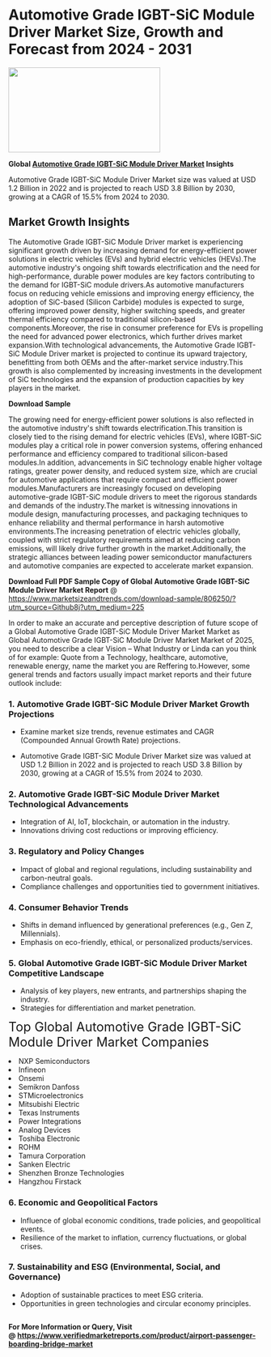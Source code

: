 <H1>Automotive Grade IGBT-SiC Module Driver Market Size, Growth and Forecast from 2024 - 2031</H1><img class="aligncenter size-medium wp-image-584254" src="https://thirdeyenews.in/wp-content/uploads/2024/09/Global-Market-Research-300x168.jpeg" alt="" width="300" height="168" /><p><strong>Global&nbsp;<a href="https://www.marketsizeandtrends.com/download-sample/806250/?utm_source=Github8j?utm_medium=225">Automotive Grade IGBT-SiC Module Driver Market</a> Insights</strong></p><p>Automotive Grade IGBT-SiC Module Driver Market size was valued at USD 1.2 Billion in 2022 and is projected to reach USD 3.8 Billion by 2030, growing at a CAGR of 15.5% from 2024 to 2030.</p><p><h2>Market Growth Insights</h2> <p>The Automotive Grade IGBT-SiC Module Driver market is experiencing significant growth driven by increasing demand for energy-efficient power solutions in electric vehicles (EVs) and hybrid electric vehicles (HEVs).The automotive industry's ongoing shift towards electrification and the need for high-performance, durable power modules are key factors contributing to the demand for IGBT-SiC module drivers.As automotive manufacturers focus on reducing vehicle emissions and improving energy efficiency, the adoption of SiC-based (Silicon Carbide) modules is expected to surge, offering improved power density, higher switching speeds, and greater thermal efficiency compared to traditional silicon-based components.Moreover, the rise in consumer preference for EVs is propelling the need for advanced power electronics, which further drives market expansion.With technological advancements, the Automotive Grade IGBT-SiC Module Driver market is projected to continue its upward trajectory, benefitting from both OEMs and the after-market service industry.This growth is also complemented by increasing investments in the development of SiC technologies and the expansion of production capacities by key players in the market.</p> <p><strong>Download Sample</strong></p> <p>The growing need for energy-efficient power solutions is also reflected in the automotive industry's shift towards electrification.This transition is closely tied to the rising demand for electric vehicles (EVs), where IGBT-SiC modules play a critical role in power conversion systems, offering enhanced performance and efficiency compared to traditional silicon-based modules.In addition, advancements in SiC technology enable higher voltage ratings, greater power density, and reduced system size, which are crucial for automotive applications that require compact and efficient power modules.Manufacturers are increasingly focused on developing automotive-grade IGBT-SiC module drivers to meet the rigorous standards and demands of the industry.The market is witnessing innovations in module design, manufacturing processes, and packaging techniques to enhance reliability and thermal performance in harsh automotive environments.The increasing penetration of electric vehicles globally, coupled with strict regulatory requirements aimed at reducing carbon emissions, will likely drive further growth in the market.Additionally, the strategic alliances between leading power semiconductor manufacturers and automotive companies are expected to accelerate market expansion.</p> <p><span class=""><strong>Download Full PDF Sample Copy of Global Automotive Grade IGBT-SiC Module Driver Market Report</strong> @ <a href="https://www.marketsizeandtrends.com/download-sample/806250/?utm_source=Github8j?utm_medium=225" target="_blank">https://www.marketsizeandtrends.com/download-sample/806250/?utm_source=Github8j?utm_medium=225</a></span></p><p>In order to make an accurate and perceptive description of future scope of a Global&nbsp;Automotive Grade IGBT-SiC Module Driver Market Market as Global&nbsp;Automotive Grade IGBT-SiC Module Driver Market Market of 2025, you need to describe a clear Vision &ndash; What Industry or Linda can you think of for example: Quote from a Technology, healthcare, automotive, renewable energy, name the market you are Reffering to.However, some general trends and factors usually impact market reports and their future outlook include:</p><h3>1.&nbsp;<strong>Automotive Grade IGBT-SiC Module Driver Market Growth Projections</strong></h3><ul><li>Examine market size trends, revenue estimates and CAGR (Compounded Annual Growth Rate) projections.</li><li><p>Automotive Grade IGBT-SiC Module Driver Market size was valued at USD 1.2 Billion in 2022 and is projected to reach USD 3.8 Billion by 2030, growing at a CAGR of 15.5% from 2024 to 2030.</p></li></ul><h3>2.&nbsp;<strong>Automotive Grade IGBT-SiC Module Driver Market Technological Advancements</strong></h3><ul><li>Integration of AI, IoT, blockchain, or automation in the industry.</li><li>Innovations driving cost reductions or improving efficiency.</li></ul><h3>3.&nbsp;<strong>Regulatory and Policy Changes</strong></h3><ul><li>Impact of global and regional regulations, including sustainability and carbon-neutral goals.</li><li>Compliance challenges and opportunities tied to government initiatives.</li></ul><h3>4.&nbsp;<strong>Consumer Behavior Trends</strong></h3><ul><li>Shifts in demand influenced by generational preferences (e.g., Gen Z, Millennials).</li><li>Emphasis on eco-friendly, ethical, or personalized products/services.</li></ul><h3>5.&nbsp;<strong>Global Automotive Grade IGBT-SiC Module Driver Market Competitive Landscape</strong></h3><ul><li>Analysis of key players, new entrants, and partnerships shaping the industry.</li><li>Strategies for differentiation and market penetration.</li></ul><p data-pm-slice="1 1 []"><span style="color: inherit; font-family: inherit; font-size: 25px;">Top Global Automotive Grade IGBT-SiC Module Driver Market Companies</span></p><div class="" data-test-id=""><p><li>NXP Semiconductors</li><li> Infineon</li><li> Onsemi</li><li> Semikron Danfoss</li><li> STMicroelectronics</li><li> Mitsubishi Electric</li><li> Texas Instruments</li><li> Power Integrations</li><li> Analog Devices</li><li> Toshiba Electronic</li><li> ROHM</li><li> Tamura Corporation</li><li> Sanken Electric</li><li> Shenzhen Bronze Technologies</li><li> Hangzhou Firstack</li></p></div><h3>6.&nbsp;<strong>Economic and Geopolitical Factors</strong></h3><ul><li>Influence of global economic conditions, trade policies, and geopolitical events.</li><li>Resilience of the market to inflation, currency fluctuations, or global crises.</li></ul><h3>7.&nbsp;<strong>Sustainability and ESG (Environmental, Social, and Governance)</strong></h3><ul><li>Adoption of sustainable practices to meet ESG criteria.</li><li>Opportunities in green technologies and circular economy principles.</li></ul><h2><strong style="font-size: 14px;">For More Information or Query, Visit @&nbsp;</strong><a style="background-color: #ffffff; font-size: 14px;" href="https://www.marketsizeandtrends.com/report/automotive-grade-igbt-sic-module-driver-market/" target="_blank">https://www.verifiedmarketreports.com/product/airport-passenger-boarding-bridge-market</a></h2>
